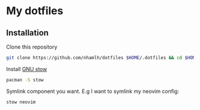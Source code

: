 # My dotfiles

## Installation

Clone this repository
```bash
git clone https://github.com/nhamlh/dotfiles $HOME/.dotfiles && cd $HOME/.dotfiles
```

Install [GNU stow](https://www.gnu.org/software/stow/)
```bash
pacman -S stow
```

Symlink component you want. E.g I want to symlink my neovim config:
```bash
stow neovim
```
